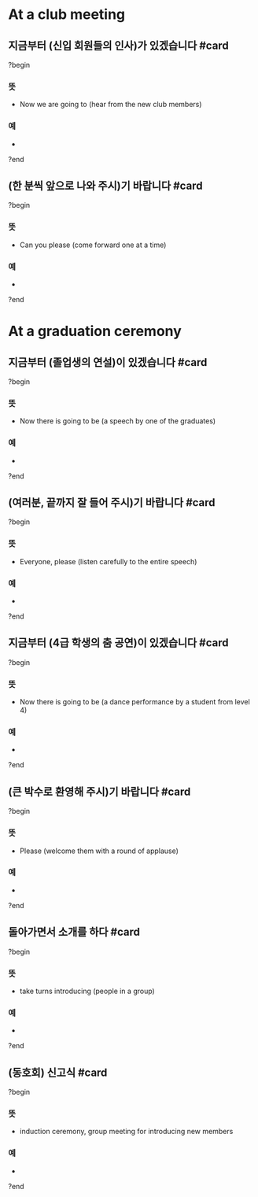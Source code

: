 # At a club meeting
## 지금부터 (신입 회원들의 인사)가 있겠습니다 #card
?begin
### 뜻
- Now we are going to (hear from the new club members)
### 예
-
<!--SR:!2026-02-11,107,268-->
?end

## (한 분씩 앞으로 나와 주시)기 바랍니다 #card
?begin
### 뜻
- Can you please (come forward one at a time)
### 예
-
<!--SR:!2025-12-28,76,248-->
?end

# At a graduation ceremony
## 지금부터 (졸업생의 연설)이 있겠습니다 #card
?begin
### 뜻
- Now there is going to be (a speech by one of the graduates)
### 예
-
<!--SR:!2026-01-27,98,250-->
?end

## (여러분, 끝까지 잘 들어 주시)기 바랍니다 #card
?begin
### 뜻
- Everyone, please (listen carefully to the entire speech)
### 예
-
?end

## 지금부터 (4급 학생의 춤 공연)이 있겠습니다 #card
?begin
### 뜻
- Now there is going to be (a dance performance by a student from level 4)
### 예
-
<!--SR:!2026-02-21,131,250-->
?end

## (큰 박수로 환영해 주시)기 바랍니다 #card
?begin
### 뜻
- Please (welcome them with a round of applause)
### 예
-
<!--SR:!2025-09-05,52,250-->
?end

## 돌아가면서 소개를 하다 #card
?begin
### 뜻
- take turns introducing (people in a group)
### 예
-
?end

## (동호회) 신고식 #card
?begin
### 뜻
- induction ceremony, group meeting for introducing new members
### 예
-
<!--SR:!2025-11-17,28,230-->
?end

